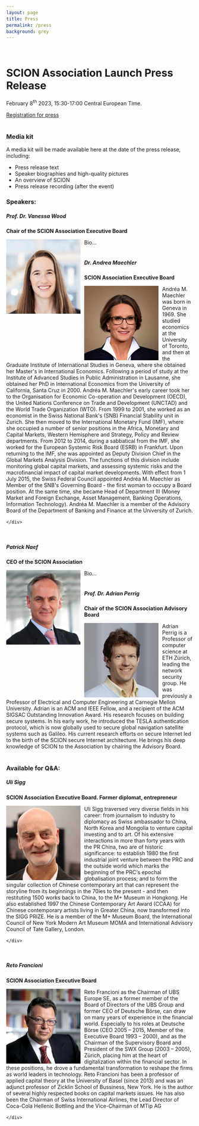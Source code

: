 ```yaml
---
layout: page
title: Press
permalink: /press
background: grey
---
```

<br>

# SCION Association Launch Press Release

February 8<sup>th</sup> 2023, 15:30-17:00 Central European Time.

<div class="row">
    <div class="col text-left">
        <a class="btn btn-primary btn-l" href="/press"  target="_blank"> Registration for press</a>
    </div>
</div>

<br>

### Media kit
A media kit will be made available here at the date of the press release, including:
* Press release text
* Speaker biographies and high-quality pictures
* An overview of SCION
* Press release recording (after the event)

### Speakers:

##### Prof. Dr. Vanessa Wood
**Chair of the SCION Association Executive Board** 
<div class="row">
    <div class="col text-left">
        <img style="float: left; margin-right:10px" src="assets/img/team/vanessa_wood.jpg"  width="200px">
        Bio...
    </div>
</div>
<br>


##### Dr. Andrea Maechler
**SCION Association Executive Board**
<div class="row">
    <div class="col text-left">
        <img style="float: left; margin-right:10px" src="assets/img/team/andrea_maechler.jpg"  width="200px">
        Andréa M. Maechler was born in Geneva in 1969. She studied economics at the University of Toronto, and then at the Graduate Institute of International Studies in Geneva, where she obtained her Master's in International Economics. Following a period of study at the Institute of Advanced Studies in Public Administration in Lausanne, she obtained her PhD in International Economics from the University of California, Santa Cruz in 2000.
Andréa M. Maechler's early career took her to the Organisation for Economic Co-operation and Development (OECD), the United Nations Conference on Trade and Development (UNCTAD) and the World Trade Organization (WTO). From 1999 to 2001, she worked as an economist in the Swiss National Bank's (SNB) Financial Stability unit in Zurich. She then moved to the International Monetary Fund (IMF), where she occupied a number of senior positions in the Africa, Monetary and Capital Markets, Western Hemisphere and Strategy, Policy and Review departments. From 2012 to 2014, during a sabbatical from the IMF, she worked for the European Systemic Risk Board (ESRB) in Frankfurt. Upon returning to the IMF, she was appointed as Deputy Division Chief in the Global Markets Analysis Division. The functions of this division include monitoring global capital markets, and assessing systemic risks and the macrofinancial impact of capital market developments.
With effect from 1 July 2015, the Swiss Federal Council appointed Andréa M. Maechler as Member of the SNB's Governing Board - the first woman to occupy a Board position. At the same time, she became Head of Department III (Money Market and Foreign Exchange, Asset Management, Banking Operations, Information Technology).
Andréa M. Maechler is a member of the Advisory Board of the Department of Banking and Finance at the University of Zurich.


    </div>
</div>
<br>

##### Patrick Naef
**CEO of the SCION Association**
<div class="row">
    <div class="col text-left">
        <img style="float: left; margin-right:10px" src="assets/img/team/patrick_naef_square.jpg"  width="200px">
        Bio...
    </div>
</div>
<br>

##### Prof. Dr. Adrian Perrig
**Chair of the SCION Association Advisory Board**
<div class="row">
    <div class="col text-left">
        <img style="float: left; margin-right:10px" src="assets/img/team/adrian_perrig.jpg"  width="200px">
        Adrian Perrig is a Professor of computer science at ETH Zürich, leading the network security group. He was previously a Professor of Electrical and Computer Engineering at Carnegie Mellon University. Adrian is an ACM and IEEE Fellow, and a recipient of the ACM SIGSAC Outstanding Innovation Award. His research focuses on building secure systems. In his early work, he introduced the TESLA authentication protocol, which is now globally used to secure global navigation satellite systems such as Galileo. His current research efforts on secure Internet led to the birth of the SCION secure Internet architecture. He brings his deep knowledge of SCION to the Association by chairing the Advisory Board.
    </div>
</div>
<br>

### Available for Q&A:

##### Uli Sigg
**SCION Association Executive Board. Former diplomat, entrepreneur**
<div class="row">
    <div class="col text-left">
        <img style="float: left; margin-right:10px" src="assets/img/team/uli_sigg.jpg"  width="200px">
        Uli Sigg traversed very diverse fields in his career: from journalism to industry to diplomacy as Swiss ambassador to China, North Korea and Mongolia to venture capital investing and to art. Of his extensive interactions in more than forty years with the PR China, two are of historic significance: to establish 1980 the first industrial joint venture between the PRC and the outside world which marks the beginning of the PRC‘s epochal globalisation process; and to form the singular collection of Chinese contemporary art that can represent the storyline from its beginnings in the 70ies to the present -  and then restituting 1500 works back to China, to the M+ Museum in Hongkong. He also established 1997 the Chinese Contemporary Art Award (CCAA) for Chinese contemporary artists living in Greater China, now transformed into the SIGG PRIZE. He is a member of the M+ Museum Board, the International Council of New York Modern Art Museum MOMA and International Advisory Council of Tate Gallery, London.

    </div>
</div>
<br>

##### Reto Francioni
**SCION Association Executive Board**
<div class="row">
    <div class="col text-left">
        <img style="float: left; margin-right:10px" src="assets/img/team/reto_francioni.jpg"  width="200px">
        Reto Francioni as the Chairman of UBS Europe SE, as a former member of the Board of Directors of the UBS Group and former CEO of Deutsche Börse, can draw on many years of experience in the financial world. Especially to his roles at Deutsche Börse (CEO 2005 – 2015, Member of the Executive Board 1993 – 2000), and as the Chairman of the Supervisory Board and President of the SWX Group (2003 – 2005), Zürich, placing him at the heart of digitalization within the financial sector. In these positions, he drove a fundamental transformation to reshape the firms as world leaders in technology. Reto Francioni has been a professor of applied capital theory at the University of Basel (since 2013) and was an adjunct professor of Zicklin School of Bussiness, New York. He is the author of several highly respected books on capital markets issues. He has also been the Chairman of Swiss International Airlines, the Lead Director of Coca-Cola Hellenic Bottling and the Vice-Chairman of MTip AG

    </div>
</div>


<br><br>